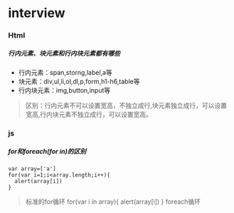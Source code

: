 # interview
### Html
##### 行内元素、块元素和行内块元素都有哪些
+ 行内元素：span,storng,label,a等
+ 块元素：div,ul,li,ol,dl,p,form,h1-h6,table等
+ 行内块元素：img,button,input等
> 区别：行内元素不可以设置宽高，不独立成行,块元素独立成行，可以设置宽高,行内块元素不独立成行，可以设置宽高。
### js
##### for和foreach(for in)的区别
    var array=['a']
    for(var i=1;i<array.length;i++){
      alert(array[i])
    }
> 标准的for循环
    for(var i in array){
      alert(array[i])
    }
> foreach循环